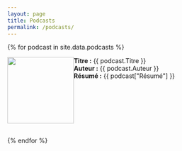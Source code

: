 ```yaml
---
layout: page
title: Podcasts
permalink: /podcasts/
---
```


<style>
.row {
  display: flex;
  margin-bottom: 30px;
}

.column1 {
  flex: 25%;
}

.column2 {
  flex: 75%;
}
</style>

{% for podcast in site.data.podcasts %}
<div class="row">
  <div class="column1">
    <a href="{{ podcast.Lien }}">
      <img src="{{ podcast.Image }}" width="150" height="150"/>
    </a>
  </div>
  <div class="column2">
    <b>Titre :</b> {{ podcast.Titre }}<br/>
    <b>Auteur :</b> {{ podcast.Auteur }}<br/>
    <b>Résumé :</b> {{ podcast["Résumé"] }}
  </div>
</div>
{% endfor %}
